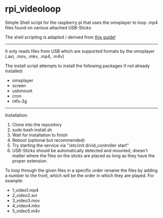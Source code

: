 # rpi_videoloop
Simple Shell script for the raspberry pi that uses the omxplayer to loop .mp4 files found on various attached USB-Sticks

The shell scripting is adapted / derived from [this guide!](https://community.spiceworks.com/how_to/148722-loop-multiple-videos-on-a-raspberry-pi)

-----

It only reads files from USB which are supported formats by the omxplayer (.avi, .mov, .mkv, .mp4, .m4v)

The install script attempts to install the following packages if not already installed: 
* omxplayer
* screen
* usbmount
* cron
* ntfs-3g

-----

Installation:
1. Clone into the repository
2. sudo bash install.sh
3. Wait for installation to finish
4. Reboot (optional but recommended)
5. Try starting the service via "/etc/init.d/vid_controller start"
6. USB-Sticks should be automatically detected and mounted, doesn't matter where the files on the sticks are placed as long as they have the proper extension.

To loop through the given files in a specific order rename the files by adding a number to the front, which will be the order in which they are played.
For example:
- 1_video1.mp4
- 2_video2.avi
- 3_video3.mov
- 4_video4.mkv
- 5_video5.m4v
